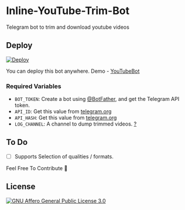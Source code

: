 # Inline-YouTube-Trim-Bot
 Telegram bot to trim and download youtube videos

## Deploy
[![Deploy](https://www.herokucdn.com/deploy/button.svg)](https://heroku.com/deploy?template=https://github.com/infotechIT/Inline-YouTube-Trim-Bot)

You can deploy this bot anywhere.
Demo - [YouTubeBot](https://telegram.dog/trimytbot)

### Required Variables
* `BOT_TOKEN`: Create a bot using [@BotFather](https://telegram.dog/BotFather), and get the Telegram API token.
* `API_ID`: Get this value from [telegram.org](https://my.telegram.org/apps)
* `API_HASH`: Get this value from [telegram.org](https://my.telegram.org/apps)
* `LOG_CHANNEL`: A channel to dump trimmed videos. [?](https://core.telegram.org/bots/api#editmessagemedia)

## To Do
- [ ] Supports Selection of qualities / formats.

Feel Free To Contribute 😬

## License
[![GNU Affero General Public License 3.0](https://www.gnu.org/graphics/agplv3-155x51.png)](https://www.gnu.org/licenses/agpl-3.0.en.html#header)  
